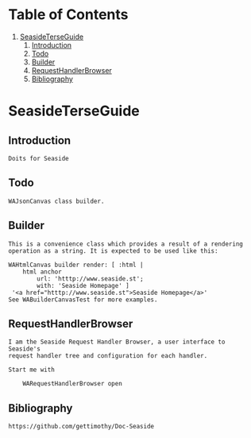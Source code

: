 
# Table of Contents

1.  [SeasideTerseGuide](#orgd2979e6)
    1.  [Introduction](#org309b703)
    2.  [Todo](#org66ac0da)
    3.  [Builder](#org40d3cbe)
    4.  [RequestHandlerBrowser](#org7c5eb1a)
    5.  [Bibliography](#orgb90470a)


<a id="orgd2979e6"></a>

# SeasideTerseGuide


<a id="org309b703"></a>

## Introduction

    Doits for Seaside 


<a id="org66ac0da"></a>

## Todo

    
    WAJsonCanvas class builder.


<a id="org40d3cbe"></a>

## Builder

    
    This is a convenience class which provides a result of a rendering operation as a string. It is expected to be used like this:
    
    WAHtmlCanvas builder render: [ :html |
    	html anchor
    		url: 'htttp://www.seaside.st';
    		with: 'Seaside Homepage' ]
     '<a href="htttp://www.seaside.st">Seaside Homepage</a>' 
    See WABuilderCanvasTest for more examples.


<a id="org7c5eb1a"></a>

## RequestHandlerBrowser

    
    I am the Seaside Request Handler Browser, a user interface to Seaside's 
    request handler tree and configuration for each handler.
    
    Start me with
    
    	WARequestHandlerBrowser open


<a id="orgb90470a"></a>

## Bibliography

    https://github.com/gettimothy/Doc-Seaside

